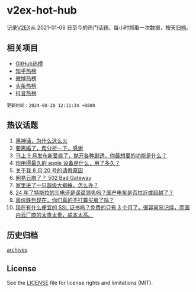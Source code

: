 # v2ex-hot-hub

 记录[V2EX](https://www.v2ex.com/)从 2021-01-06 日至今的热门话题。每小时抓取一次数据，按天[归档](archives)。
 
 ## 相关项目

- [GitHub热榜](https://github.com/snaildev/github-hot-hub)
- [知乎热榜](https://github.com/snaildev/zhihu-hot-hub)
- [微博热榜](https://github.com/snaildev/weibo-hot-hub)
- [头条热榜](https://github.com/snaildev/toutiao-hot-hub)
- [抖音热榜](https://github.com/snaildev/douyin-hot-hub)


 `更新时间：2024-08-20 12:11:34 +0800`

## 热议话题

1. [黑神话，为什么这么火](https://www.v2ex.com/t/1066324)
1. [要离婚了，帮分析一下，感谢](https://www.v2ex.com/t/1066342)
1. [马上 9 月发布新爱疯了，抛开各种剧透，你最想要的功能是什么？](https://www.v2ex.com/t/1066100)
1. [你用得最久的 apple 设备是什么，用了多久？](https://www.v2ex.com/t/1066137)
1. [关于我 8 月 20 号的请假原因](https://www.v2ex.com/t/1066313)
1. [网易云崩了？ 502 Bad Gateway](https://www.v2ex.com/t/1066148)
1. [家里进了一只超级大蜘蛛，怎么办？](https://www.v2ex.com/t/1066156)
1. [24 年了特斯拉的三电还是遥遥领先吗？国产电车是否拉近或超越了？](https://www.v2ex.com/t/1066305)
1. [房价跌到现在，你们真的不打算买房了吗？](https://www.v2ex.com/t/1066308)
1. [现在有什么便宜的 SSL 证书吗？免费的只有 3 个月了，很容易忘记续，而国内云厂商的太贵太贵，成本太高。](https://www.v2ex.com/t/1066103)

## 历史归档

[archives](archives)

## License

See the [LICENSE](LICENSE) file for license rights and limitations (MIT).
